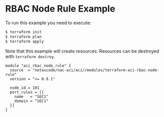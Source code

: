 <!-- BEGIN_TF_DOCS -->
# RBAC Node Rule Example

To run this example you need to execute:

```bash
$ terraform init
$ terraform plan
$ terraform apply
```

Note that this example will create resources. Resources can be destroyed with `terraform destroy`.

```hcl
module "aci_rbac_node_rule" {
  source  = "netascode/nac-aci/aci//modules/terraform-aci-rbac-node-rule"
  version = ">= 0.9.1"

  node_id = 101
  port_rules = [{
    name   = "SEC1"
    domain = "SEC1"
  }]
}
```
<!-- END_TF_DOCS -->